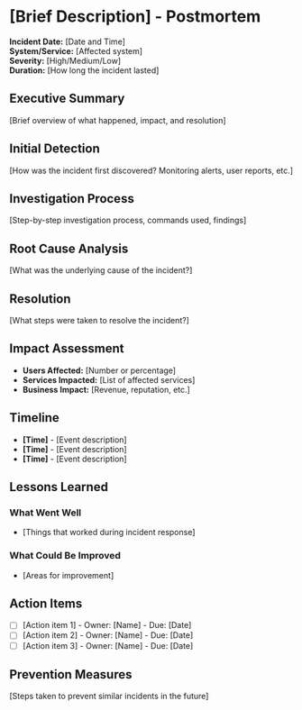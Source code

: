 # [Brief Description] - Postmortem

**Incident Date:** [Date and Time]  
**System/Service:** [Affected system]  
**Severity:** [High/Medium/Low]  
**Duration:** [How long the incident lasted]  

## Executive Summary

[Brief overview of what happened, impact, and resolution]

## Initial Detection

[How was the incident first discovered? Monitoring alerts, user reports, etc.]

## Investigation Process

[Step-by-step investigation process, commands used, findings]

## Root Cause Analysis

[What was the underlying cause of the incident?]

## Resolution

[What steps were taken to resolve the incident?]

## Impact Assessment

- **Users Affected:** [Number or percentage]
- **Services Impacted:** [List of affected services]
- **Business Impact:** [Revenue, reputation, etc.]

## Timeline

- **[Time]** - [Event description]
- **[Time]** - [Event description]
- **[Time]** - [Event description]

## Lessons Learned

### What Went Well
- [Things that worked during incident response]

### What Could Be Improved
- [Areas for improvement]

## Action Items

- [ ] [Action item 1] - Owner: [Name] - Due: [Date]
- [ ] [Action item 2] - Owner: [Name] - Due: [Date]
- [ ] [Action item 3] - Owner: [Name] - Due: [Date]

## Prevention Measures

[Steps taken to prevent similar incidents in the future]
